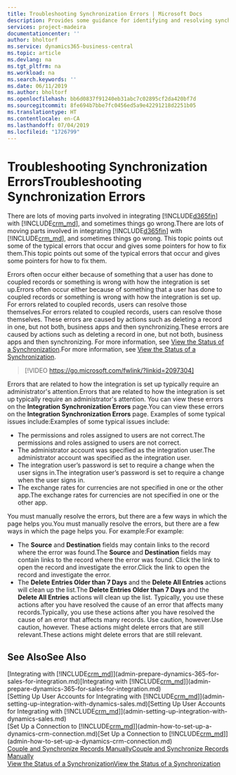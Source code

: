 ```yaml
---
title: Troubleshooting Synchronization Errors | Microsoft Docs
description: Provides some guidance for identifying and resolving synchronization errors.
services: project-madeira
documentationcenter: ''
author: bholtorf
ms.service: dynamics365-business-central
ms.topic: article
ms.devlang: na
ms.tgt_pltfrm: na
ms.workload: na
ms.search.keywords: ''
ms.date: 06/11/2019
ms.author: bholtorf
ms.openlocfilehash: bb6d0837f91240eb31abc7c02895cf2da420bf7d
ms.sourcegitcommit: 8fe694b7bbe7fc0456ed5a9e42291218d2251b05
ms.translationtype: HT
ms.contentlocale: en-CA
ms.lasthandoff: 07/04/2019
ms.locfileid: "1726799"
---
```

# <a name="troubleshooting-synchronization-errors"></a><span data-ttu-id="8c3e8-103">Troubleshooting Synchronization Errors</span><span class="sxs-lookup"><span data-stu-id="8c3e8-103">Troubleshooting Synchronization Errors</span></span>
<span data-ttu-id="8c3e8-104">There are lots of moving parts involved in integrating [!INCLUDE[d365fin](includes/d365fin_md.md)] with [!INCLUDE[crm_md](includes/crm_md.md)], and sometimes things go wrong.</span><span class="sxs-lookup"><span data-stu-id="8c3e8-104">There are lots of moving parts involved in integrating [!INCLUDE[d365fin](includes/d365fin_md.md)] with [!INCLUDE[crm_md](includes/crm_md.md)], and sometimes things go wrong.</span></span> <span data-ttu-id="8c3e8-105">This topic points out some of the typical errors that occur and gives some pointers for how to fix them.</span><span class="sxs-lookup"><span data-stu-id="8c3e8-105">This topic points out some of the typical errors that occur and gives some pointers for how to fix them.</span></span>

<span data-ttu-id="8c3e8-106">Errors often occur either because of something that a user has done to coupled records or something is wrong with how the integration is set up.</span><span class="sxs-lookup"><span data-stu-id="8c3e8-106">Errors often occur either because of something that a user has done to coupled records or something is wrong with how the integration is set up.</span></span> <span data-ttu-id="8c3e8-107">For errors related to coupled records, users can resolve those themselves.</span><span class="sxs-lookup"><span data-stu-id="8c3e8-107">For errors related to coupled records, users can resolve those themselves.</span></span> <span data-ttu-id="8c3e8-108">These errors are caused by actions such as deleting a record in one, but not both, business apps and then synchronizing.</span><span class="sxs-lookup"><span data-stu-id="8c3e8-108">These errors are caused by actions such as deleting a record in one, but not both, business apps and then synchronizing.</span></span> <span data-ttu-id="8c3e8-109">For more information, see [View the Status of a Synchronization](admin-how-to-view-synchronization-status.md).</span><span class="sxs-lookup"><span data-stu-id="8c3e8-109">For more information, see [View the Status of a Synchronization](admin-how-to-view-synchronization-status.md).</span></span>

> [!VIDEO https://go.microsoft.com/fwlink/?linkid=2097304]

<span data-ttu-id="8c3e8-110">Errors that are related to how the integration is set up typically require an administrator's attention.</span><span class="sxs-lookup"><span data-stu-id="8c3e8-110">Errors that are related to how the integration is set up typically require an administrator's attention.</span></span> <span data-ttu-id="8c3e8-111">You can view these errors on the **Integration Synchronization Errors** page.</span><span class="sxs-lookup"><span data-stu-id="8c3e8-111">You can view these errors on the **Integration Synchronization Errors** page.</span></span> <span data-ttu-id="8c3e8-112">Examples of some typical issues include:</span><span class="sxs-lookup"><span data-stu-id="8c3e8-112">Examples of some typical issues include:</span></span>  
  
* <span data-ttu-id="8c3e8-113">The permissions and roles assigned to users are not correct.</span><span class="sxs-lookup"><span data-stu-id="8c3e8-113">The permissions and roles assigned to users are not correct.</span></span>  
* <span data-ttu-id="8c3e8-114">The administrator account was specified as the integration user.</span><span class="sxs-lookup"><span data-stu-id="8c3e8-114">The administrator account was specified as the integration user.</span></span>  
* <span data-ttu-id="8c3e8-115">The integration user’s password is set to require a change when the user signs in.</span><span class="sxs-lookup"><span data-stu-id="8c3e8-115">The integration user’s password is set to require a change when the user signs in.</span></span>  
* <span data-ttu-id="8c3e8-116">The exchange rates for currencies are not specified in one or the other app.</span><span class="sxs-lookup"><span data-stu-id="8c3e8-116">The exchange rates for currencies are not specified in one or the other app.</span></span>  
  
<span data-ttu-id="8c3e8-117">You must manually resolve the errors, but there are a few ways in which the page helps you.</span><span class="sxs-lookup"><span data-stu-id="8c3e8-117">You must manually resolve the errors, but there are a few ways in which the page helps you.</span></span> <span data-ttu-id="8c3e8-118">For example:</span><span class="sxs-lookup"><span data-stu-id="8c3e8-118">For example:</span></span>  

* <span data-ttu-id="8c3e8-119">The **Source** and **Destination** fields may contain links to the record where the error was found.</span><span class="sxs-lookup"><span data-stu-id="8c3e8-119">The **Source** and **Destination** fields may contain links to the record where the error was found.</span></span> <span data-ttu-id="8c3e8-120">Click the link to open the record and investigate the error.</span><span class="sxs-lookup"><span data-stu-id="8c3e8-120">Click the link to open the record and investigate the error.</span></span>  
* <span data-ttu-id="8c3e8-121">The **Delete Entries Older than 7 Days** and the **Delete All Entries** actions will clean up the list.</span><span class="sxs-lookup"><span data-stu-id="8c3e8-121">The **Delete Entries Older than 7 Days** and the **Delete All Entries** actions will clean up the list.</span></span> <span data-ttu-id="8c3e8-122">Typically, you use these actions after you have resolved the cause of an error that affects many records.</span><span class="sxs-lookup"><span data-stu-id="8c3e8-122">Typically, you use these actions after you have resolved the cause of an error that affects many records.</span></span> <span data-ttu-id="8c3e8-123">Use caution, however.</span><span class="sxs-lookup"><span data-stu-id="8c3e8-123">Use caution, however.</span></span> <span data-ttu-id="8c3e8-124">These actions might delete errors that are still relevant.</span><span class="sxs-lookup"><span data-stu-id="8c3e8-124">These actions might delete errors that are still relevant.</span></span>

## <a name="see-also"></a><span data-ttu-id="8c3e8-125">See Also</span><span class="sxs-lookup"><span data-stu-id="8c3e8-125">See Also</span></span>
<span data-ttu-id="8c3e8-126">[Integrating with [!INCLUDE[crm_md](includes/crm_md.md)]](admin-prepare-dynamics-365-for-sales-for-integration.md)</span><span class="sxs-lookup"><span data-stu-id="8c3e8-126">[Integrating with [!INCLUDE[crm_md](includes/crm_md.md)]](admin-prepare-dynamics-365-for-sales-for-integration.md)</span></span>  
<span data-ttu-id="8c3e8-127">[Setting Up User Accounts for Integrating with [!INCLUDE[crm_md](includes/crm_md.md)]](admin-setting-up-integration-with-dynamics-sales.md)</span><span class="sxs-lookup"><span data-stu-id="8c3e8-127">[Setting Up User Accounts for Integrating with [!INCLUDE[crm_md](includes/crm_md.md)]](admin-setting-up-integration-with-dynamics-sales.md)</span></span>  
<span data-ttu-id="8c3e8-128">[Set Up a Connection to [!INCLUDE[crm_md](includes/crm_md.md)]](admin-how-to-set-up-a-dynamics-crm-connection.md)</span><span class="sxs-lookup"><span data-stu-id="8c3e8-128">[Set Up a Connection to [!INCLUDE[crm_md](includes/crm_md.md)]](admin-how-to-set-up-a-dynamics-crm-connection.md)</span></span>  
[<span data-ttu-id="8c3e8-129">Couple and Synchronize Records Manually</span><span class="sxs-lookup"><span data-stu-id="8c3e8-129">Couple and Synchronize Records Manually</span></span>](admin-how-to-couple-and-synchronize-records-manually.md)  
[<span data-ttu-id="8c3e8-130">View the Status of a Synchronization</span><span class="sxs-lookup"><span data-stu-id="8c3e8-130">View the Status of a Synchronization</span></span>](admin-how-to-view-synchronization-status.md)  